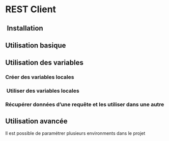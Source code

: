 # REST Client

##  Installation

## Utilisation basique

## Utilisation des variables

### Créer des variables locales

###  Utiliser des variables locales

### Récupérer données d’une requête et les utiliser dans une autre

## Utilisation avancée

Il est possible de paramétrer plusieurs environments dans le projet
